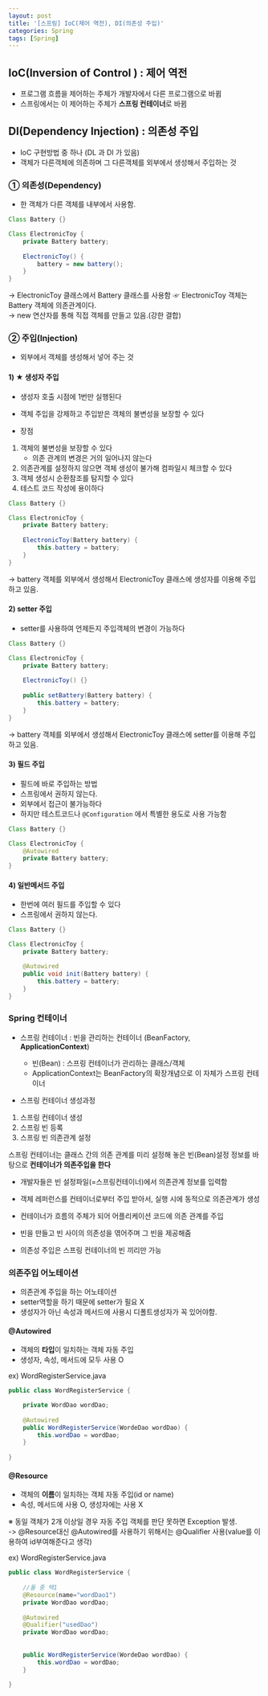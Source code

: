 ```yaml
---
layout: post
title: '[스프링] IoC(제어 역전), DI(의존성 주입)'
categories: Spring
tags: [Spring]
---
```


## IoC(Inversion of Control ) : 제어 역전
- 프로그램 흐름을 제어하는 주체가 개발자에서 다른 프로그램으로 바뀜
- 스프링에서는 이 제어하는 주체가 **스프링 컨테이너**로 바뀜

## DI(Dependency Injection) : 의존성 주입
- IoC 구현방법 중 하나 (DL 과 DI 가 있음)
- 객체가 다른객체에 의존하며 그 다른객체를 외부에서 생성해서 주입하는 것

### ① 의존성(Dependency) 
- 한 객체가 다른 객체를 내부에서 사용함.

```java
Class Battery {}

Class ElectronicToy {
    private Battery battery;
    
    ElectronicToy() {
        battery = new battery();
    }
}
```
→ ElectronicToy 클래스에서 Battery 클래스를 사용함 ☞ ElectronicToy 객체는 Battery 객체에 의존관계이다.  
→ new 연산자를 통해 직접 객체를 만들고 있음.(강한 결합)

### ② 주입(Injection)
- 외부에서 객체를 생성해서 넣어 주는 것
  
#### 1) ★ 생성자 주입
- 생성자 호출 시점에 1번만 실행된다
- 객체 주입을 강제하고 주입받은 객체의 불변성을 보장할 수 있다

- 장점
1. 객체의 불변성을 보장할 수 있다
   - 의존 관계의 변경은 거의 일어나지 않는다 
2. 의존관계를 설정하지 않으면 객체 생성이 불가해 컴파일시 체크할 수 있다
3. 객체 생성시 순환참조를 탐지할 수 있다
4. 테스트 코드 작성에 용이하다

```java
Class Battery {}

Class ElectronicToy {
    private Battery battery;
    
    ElectronicToy(Battery battery) {
        this.battery = battery;
    }
}
```
→ battery 객체를 외부에서 생성해서 ElectronicToy 클래스에 생성자를 이용해 주입하고 있음.

#### 2) setter 주입
- setter를 사용하여 언제든지 주입객체의 변경이 가능하다

```java
Class Battery {}

Class ElectronicToy {
    private Battery battery;
    
    ElectronicToy() {}
    
    public setBattery(Battery battery) {
        this.battery = battery;
    }
}
```
→ battery 객체를 외부에서 생성해서 ElectronicToy 클래스에 setter를 이용해 주입하고 있음.

#### 3) 필드 주입
- 필드에 바로 주입하는 방법
- 스프링에서 권하지 않는다. 
- 외부에서 접근이 불가능하다
- 하지만 테스트코드나 `@Configuration` 에서 특별한 용도로 사용 가능함

```java
Class Battery {}

Class ElectronicToy {
    @Autowired
    private Battery battery;
}
```

#### 4) 일반메서드 주입
- 한번에 여러 필드를 주입할 수 있다
- 스프링에서 권하지 않는다.
  
```java
Class Battery {}

Class ElectronicToy {
    private Battery battery;

    @Autowired
    public void init(Battery battery) {
        this.battery = battery;
    }
}
```

### Spring 컨테이너
- 스프링 컨테이너 : 빈을 관리하는 컨테이너 (BeanFactory, **ApplicationContext**) 
    - 빈(Bean) : 스프링 컨테이너가 관리하는 클래스/객체
    - ApplicationContext는 BeanFactory의 확장개념으로 이 자체가 스프링 컨테이너

- 스프링 컨테이너 생성과정
1. 스프링 컨테이너 생성
2. 스프링 빈 등록
3. 스프링 빈 의존관계 설정

스프링 컨테이너는 클래스 간의 의존 관계를 미리 설정해 놓은 빈(Bean)설정 정보를 바탕으로 **컨테이너가 의존주입을 한다**

- 개발자들은 빈 설정파일(=스프링컨테이너)에서 의존관계 정보를 입력함
- 객체 레퍼런스를 컨테이너로부터 주입 받아서, 실행 시에 동적으로 의존관계가 생성
- 컨테이너가 흐름의 주체가 되어 어플리케이션 코드에 의존 관계를 주입

- 빈을 만들고 빈 사이의 의존성을 엮어주며 그 빈을 제공해줌
- 의존성 주입은 스프링 컨테이너의 빈 끼리만 가능

### 의존주입 어노테이션
- 의존관계 주입을 하는 어노테이션
- setter역할을 하기 때문에 setter가 필요 X
- 생성자가 아닌 속성과 메서드에 사용시 디폴트생성자가 꼭 있어야함.

#### @Autowired
- 객체의 **타입**이 일치하는 객체 자동 주입
- 생성자, 속성, 메서드에 모두 사용 O

ex) WordRegisterService.java

```java
public class WordRegisterService {

    private WordDao wordDao;
    
    @Autowired
    public WordRegisterService(WordeDao wordDao) {
    	this.wordDao = wordDao;
    }
    
}
```

#### @Resource
- 객체의 **이름**이 일치하는 객체 자동 주입(id or name)
- 속성, 메서드에 사용 O, 생성자에는 사용 X

※ 동일 객체가 2개 이상일 경우 자동 주입 객체를 판단 못하면 Exception 발생.  
    -> @Resource대신 @Autowired를 사용하기 위해서는 @Qualifier 사용(value를 이용하여 id부여해준다고 생각)

ex) WordRegisterService.java

```java
public class WordRegisterService {
    
    //둘 중 택1
    @Resource(name="wordDao1")
    private WordDao wordDao;
    
    @Autowired
    @Qualifier("usedDao")
    private WordDao wordDao;
    
    
    public WordRegisterService(WordeDao wordDao) {
    	this.wordDao = wordDao;
    }
    
}
```